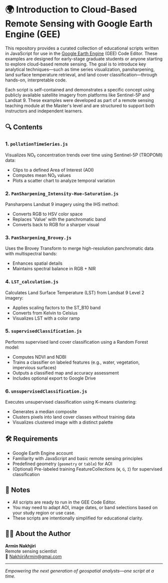 # 🌍 Introduction to Cloud-Based Remote Sensing with Google Earth Engine (GEE)

This repository provides a curated collection of educational scripts written in JavaScript for use in the [Google Earth Engine](https://earthengine.google.com/) (GEE) Code Editor. These examples are designed for early-stage graduate students or anyone starting to explore cloud-based remote sensing. The goal is to introduce key analytical techniques—such as time series visualization, pansharpening, land surface temperature retrieval, and land cover classification—through hands-on, interpretable code.

Each script is self-contained and demonstrates a specific concept using publicly available satellite imagery from platforms like Sentinel-5P and Landsat 9. These examples were developed as part of a remote sensing teaching module at the Master's level and are structured to support both instructors and independent learners.

## 🔍 Contents

### 1. `pollutionTimeSeries.js`
Visualizes NO₂ concentration trends over time using Sentinel-5P (TROPOMI) data:
- Clips to a defined Area of Interest (AOI)
- Computes mean NO₂ values
- Plots a scatter chart to analyze temporal variation

### 2. `PanSharpening_Intensity-Hue-Saturation.js`
Pansharpens Landsat 9 imagery using the IHS method:
- Converts RGB to HSV color space
- Replaces 'Value' with the panchromatic band
- Converts back to RGB for a sharper visual

### 3. `PanSharpening_Brovey.js`
Uses the Brovey Transform to merge high-resolution panchromatic data with multispectral bands:
- Enhances spatial details
- Maintains spectral balance in RGB + NIR

### 4. `LST_calculation.js`
Calculates Land Surface Temperature (LST) from Landsat 9 Level 2 imagery:
- Applies scaling factors to the ST_B10 band
- Converts from Kelvin to Celsius
- Visualizes LST with a color ramp

### 5. `supervisedClassification.js`
Performs supervised land cover classification using a Random Forest model:
- Computes NDVI and NDBI
- Trains a classifier on labeled features (e.g., water, vegetation, impervious surfaces)
- Outputs a classified map and accuracy assessment
- Includes optional export to Google Drive

### 6. `unsupervisedClassification.js`
Executes unsupervised classification using K-means clustering:
- Generates a median composite
- Clusters pixels into land cover classes without training data
- Visualizes clustered image with a distinct palette

## 🛠 Requirements

- Google Earth Engine account
- Familiarity with JavaScript and basic remote sensing principles
- Predefined geometry (`geometry` or `table`) for AOI
- (Optional) Pre-labeled training FeatureCollections (`W`, `G`, `I`) for supervised classification

## 📌 Notes

- All scripts are ready to run in the GEE Code Editor.
- You may need to adapt AOI, image dates, or band selections based on your study region or use case.
- These scripts are intentionally simplified for educational clarity.

## 🧑‍🏫 About the Author

**Armin Nakhjiri**  
Remote sensing scientist  
📧 NakhjiriArmin@gmai.com

---

*Empowering the next generation of geospatial analysts—one script at a time.*
